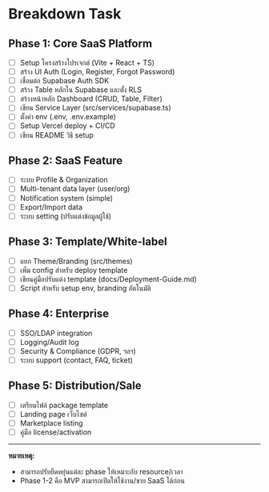 # Breakdown Task

## Phase 1: Core SaaS Platform

- [ ] Setup โครงสร้างโปรเจกต์ (Vite + React + TS)
- [ ] สร้าง UI Auth (Login, Register, Forgot Password)
- [ ] เชื่อมต่อ Supabase Auth SDK
- [ ] สร้าง Table หลักใน Supabase และตั้ง RLS
- [ ] สร้างหน้าหลัก Dashboard (CRUD, Table, Filter)
- [ ] เขียน Service Layer (src/services/supabase.ts)
- [ ] ตั้งค่า env (.env, .env.example)
- [ ] Setup Vercel deploy + CI/CD
- [ ] เขียน README วิธี setup

## Phase 2: SaaS Feature

- [ ] ระบบ Profile & Organization
- [ ] Multi-tenant data layer (user/org)
- [ ] Notification system (simple)
- [ ] Export/Import data
- [ ] ระบบ setting (ปรับแต่งข้อมูลผู้ใช้)

## Phase 3: Template/White-label

- [ ] แยก Theme/Branding (src/themes)
- [ ] เพิ่ม config สำหรับ deploy template
- [ ] เขียนคู่มือปรับแต่ง template (docs/Deployment-Guide.md)
- [ ] Script สำหรับ setup env, branding อัตโนมัติ

## Phase 4: Enterprise

- [ ] SSO/LDAP integration
- [ ] Logging/Audit log
- [ ] Security & Compliance (GDPR, ฯลฯ)
- [ ] ระบบ support (contact, FAQ, ticket)

## Phase 5: Distribution/Sale

- [ ] เตรียมไฟล์ package template
- [ ] Landing page เว็บไซต์
- [ ] Marketplace listing
- [ ] คู่มือ license/activation

---

**หมายเหตุ:**

- สามารถปรับยืดหยุ่นแต่ละ phase ให้เหมาะกับ resource/เวลา
- Phase 1-2 คือ MVP สามารถเปิดให้ใช้งาน/ขาย SaaS ได้ก่อน
